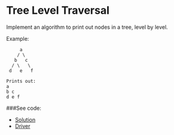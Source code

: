 # Tree Level Traversal

Implement an algorithm to print out nodes in a tree, level by level.

Example:
```
     a
    / \
   b   c
  / \   \
 d   e   f

Prints out:
a
b c
d e f
```

###See code:
- [Solution](./__init__.py)
- [Driver](./driver.py)